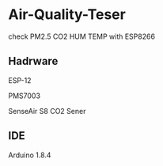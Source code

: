 # Air-Quality-Teser
check PM2.5 CO2 HUM TEMP with ESP8266

## Hadrware
ESP-12

PMS7003

SenseAir S8 CO2 Sener

## IDE
Arduino 1.8.4
